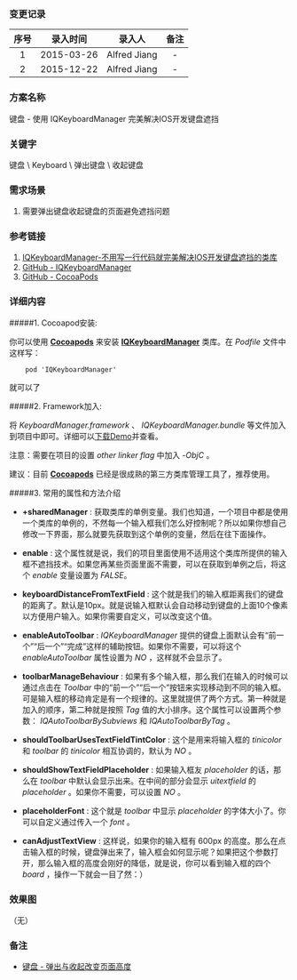 ### 变更记录

| 序号 | 录入时间 | 录入人 | 备注 |
|:--------:|:--------:|:--------:|:--------:|
| 1 | 2015-03-26 | Alfred Jiang | - |
| 2 | 2015-12-22 | Alfred Jiang | - |

### 方案名称

键盘 - 使用 IQKeyboardManager 完美解决IOS开发键盘遮挡

### 关键字

键盘 \ Keyboard \ 弹出键盘 \ 收起键盘

### 需求场景

1. 需要弹出键盘收起键盘的页面避免遮挡问题

### 参考链接

1. [IQKeyboardManager-不用写一行代码就完美解决IOS开发键盘遮挡的类库](http://www.livyfeel.com/iqkeyboardmanager/)
2. [GitHub - IQKeyboardManager](https://github.com/hackiftekhar/IQKeyboardManager)
3. [GitHub - CocoaPods](https://github.com/CocoaPods/CocoaPods)

### 详细内容

#####1. Cocoapod安装:

你可以使用 **[Cocoapods](https://github.com/CocoaPods/CocoaPods)** 来安装 **[IQKeyboardManager](https://github.com/hackiftekhar/IQKeyboardManager)** 类库。在 *Podfile* 文件中这样写：
```
    pod 'IQKeyboardManager'
```
就可以了

#####2. Framework加入:

将 *KeyboardManager.framework* 、 *IQKeyboardManager.bundle* 等文件加入到项目中即可。详细可以[下载Demo](https://github.com/hackiftekhar/IQKeyboardManager)并查看。

注意：需要在项目的设置 *other linker flag* 中加入 *-ObjC* 。

建议：目前 **[Cocoapods](https://github.com/CocoaPods/CocoaPods)** 已经是很成熟的第三方类库管理工具了，推荐使用。

#####3. 常用的属性和方法介绍

* **+sharedManager** : 获取类库的单例变量。我们也知道，一个项目中都是使用一个类库的单例的，不然每一个输入框我们怎么好控制呢？所以如果你想自己修改一下界面，那么就要先获取到这个单例的变量，然后在往下面操作。

* **enable** : 这个属性就是说，我们的项目里面使用不适用这个类库所提供的输入框不遮挡技术。如果您再某些页面里面不需要，可以在获取到单例之后，将这个 *enable* 变量设置为 *FALSE*。

* **keyboardDistanceFromTextField** : 这个就是我们的输入框距离我们的键盘的距离了。默认是10px。就是说输入框默认会自动移动到键盘的上面10个像素以方便用户输入。如果你需要自定义，可以改变这个值。

* **enableAutoToolbar** : *IQKeyboardManager* 提供的键盘上面默认会有“前一个”“后一个”“完成”这样的辅助按钮。如果你不需要，可以将这个 *enableAutoToolbar* 属性设置为 *NO* ，这样就不会显示了。

* **toolbarManageBehaviour** : 如果有多个输入框，那么我们在输入的时候可以通过点击在 *Toolbar* 中的“前一个”“后一个”按钮来实现移动到不同的输入框。可是输入框的移动肯定是有一个规律的。这里就提供了两个方式。第一种就是加入的顺序，第二种就是按照 *Tag* 值的大小排序。这个属性可以设置两个参数： *IQAutoToolbarBySubviews* 和 *IQAutoToolbarByTag* 。

* **shouldToolbarUsesTextFieldTintColor** : 这个是用来将输入框的 *tinicolor* 和 *toolbar* 的 *tinicolor* 相互协调的，默认为 *NO* 。

* **shouldShowTextFieldPlaceholder** : 如果输入框友 *placeholder* 的话，那么在 *toolbar* 中默认会显示出来。在中间的部分会显示 *uitextfield* 的 *placeholder* 。如果你不需要，可以设置 *NO* 。

* **placeholderFont** : 这个就是 *toolbar* 中显示 *placeholder* 的字体大小了。你可以自定义通过传入一个 *font* 。

* **canAdjustTextView** : 这样说，如果你的输入框有 600px 的高度。那么在点击输入框的时候，键盘弹出来了，输入框会如何显示呢？如果把这个参数打开，那么输入框的高度会刚好的降低，就是说，你可以看到输入框的四个 *board* ，操作一下就会一目了然：）

### 效果图
（无）

### 备注

* [键盘 - 弹出与收起改变页面高度](Note_00033_20151222.md)